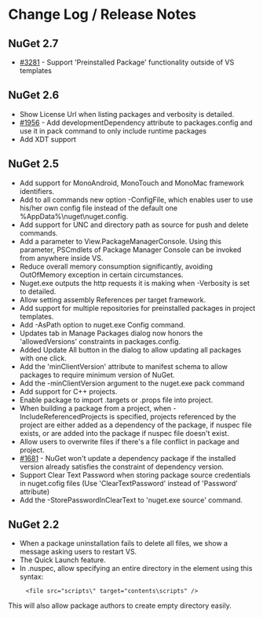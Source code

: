 Change Log / Release Notes
==========================

## NuGet 2.7

* [#3281](http://nuget.codeplex.com/workitem/3281) - Support 'Preinstalled Package' functionality outside of VS templates

## NuGet 2.6

* Show License Url when listing packages and verbosity is detailed. 
* [#1956](http://nuget.codeplex.com/workitem/1956) - Add developmentDependency attribute to packages.config and use it in pack command to only include runtime packages
* Add XDT support

## NuGet 2.5

* Add support for MonoAndroid, MonoTouch and MonoMac framework identifiers.
* Add to all commands new option -ConfigFile, which enables user to use his/her own config file instead of the default one %AppData%\nuget\nuget.config.
* Add support for UNC and directory path as source for push and delete commands.
* Add a parameter to View.PackageManagerConsole. Using this parameter, PSCmdlets of Package Manager Console can be invoked from anywhere inside VS.
* Reduce overall memory consumption significantly, avoiding OutOfMemory exception in certain circumstances.
* Nuget.exe outputs the http requests it is making when -Verbosity is set to detailed.
* Allow setting assembly References per target framework.
* Add support for multiple repositories for preinstalled packages in project templates.
* Add -AsPath option to nuget.exe Config command.
* Updates tab in Manage Packages dialog now honors the 'allowedVersions' constraints in packages.config.
* Added Update All button in the dialog to allow updating all packages with one click.
* Add the 'minClientVersion' attribute to manifest schema to allow packages to require minimum version of NuGet.
* Add the -minClientVersion argument to the nuget.exe pack command 
* Add support for C++ projects.
* Enable package to import .targets or .props file into project.
* When building a package from a project, when -IncludeReferencedProjects is specified, projects referenced by the project are either added as a dependency of the package, if nuspec file exists, or are added into the package if nuspec file doesn't exist.
* Allow users to overwrite files if there's a file conflict in package and project.
* [#1681](http://nuget.codeplex.com/workitem/1681) - NuGet won't update a dependency package if the installed version already satisfies the constraint of dependency version.
* Support Clear Text Password when storing package source credentials in nuget.cofig files (Use 'ClearTextPassword' instead of 'Password' attribute)
* Add the -StorePasswordInClearText to 'nuget.exe source' command.


## NuGet 2.2

* When a package uninstallation fails to delete all files, we show a message asking users to restart VS.
* The Quick Launch feature.
* In .nuspec, allow specifying an entire directory in the <file> element using this syntax:

```
     <file src="scripts\" target="contents\scripts" />
```

  This will also allow package authors to create empty directory easily.